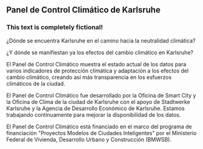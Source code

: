 ## Panel de Control Climático de Karlsruhe

### This text is completely fictional!

¿Dónde se encuentra Karlsruhe en el camino hacia la neutralidad climática?

 ¿Y dónde se manifiestan ya los efectos del cambio climático en Karlsruhe?
 
  El Panel de Control Climático muestra el estado actual de los datos para varios indicadores de protección climática y adaptación a los efectos del cambio climático, creando así más transparencia en los esfuerzos climáticos de la ciudad. 
  
  El Panel de Control Climático fue desarrollado por la Oficina de Smart City y la Oficina de Clima de la ciudad de Karlsruhe con el apoyo de Stadtwerke Karlsruhe y la Agencia de Desarrollo Económico de Karlsruhe. Estamos trabajando continuamente para mejorar la disponibilidad de los datos. 
  
  El Panel de Control Climático está financiado en el marco del programa de financiación "Proyectos Modelos de Ciudades Inteligentes" por el Ministerio Federal de Vivienda, Desarrollo Urbano y Construcción (BMWSB).
